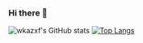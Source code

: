 ### Hi there 👋

![wkazxf's GitHub stats](https://github-readme-stats.vercel.app/api?username=wkazxf&theme=algolia&show_icons=true)
[![Top Langs](https://github-readme-stats.vercel.app/api/top-langs/?username=wkazxf&layout=compact)](https://github.com/anuraghazra/github-readme-stats)

<!--
**wkazxf/wkazxf** is a ✨ _special_ ✨ repository because its `README.md` (this file) appears on your GitHub profile.

Here are some ideas to get you started:

- 🔭 I’m currently working on ...
- 🌱 I’m currently learning ...
- 👯 I’m looking to collaborate on ...
- 🤔 I’m looking for help with ...
- 💬 Ask me about ...
- 📫 How to reach me: ...
- 😄 Pronouns: ...
- ⚡ Fun fact: ...
-->
